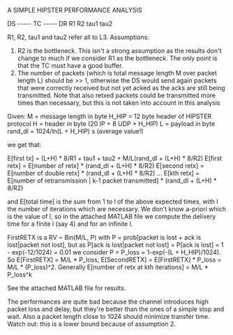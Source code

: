 A SIMPLE HIPSTER PERFORMANCE ANALYSIS

DS ----- TC ----- DR
    R1        R2
    tau1      tau2

R1, R2, tau1 and tau2 refer all to L3.
Assumptions:
1) R2 is the bottleneck. This isn't a strong assumption as the results don't change to much if we consider R1 as the bottleneck. The only point is that the TC must have a good buffer.
2) The number of packets (which is total message length M over packet length L) should be >> 1, otherwise the DS would send again packets that were correctly received but not yet acked as the acks are still being transmitted. Note that also retxed packets could be transmitted more times than necessary, but this is not taken into account in this analysis

Given:
M = message length in byte
H_HIP = 12 byte header of HIPSTER protocol
H = header in byte (20 IP + 8 UDP + H_HIP)
L = payload in byte
rand_dl = 1024/ln(L + H_HIP) s (average value!)

we get that:

E[first tx] = (L+H) * 8/R1 + tau1 + tau2 + M/L(rand_dl + (L+H) * 8/R2)
E[first retx] = E[number of retx] * (rand_dl + (L+H) * 8/R2)
E[second retx] = E[number of double retx] * (rand_dl + (L+H) * 8/R2)
...
E[kth retx] = E[number of retransmission | k-1 packet transmitted] * (rand_dl + (L+H) * 8/R2)

and E[total time] is the sum from 1 to l of the above expected times, with l the number of iterations which are necessary. We don't know a-priori which is the value of l, so in the attached MATLAB file we compute the delivery time for a finite l (say 4) and for an infinite l.

FirstRETX is a RV ~ Bin(M/L, P) with P = prob[packet is lost + ack is lost|packet not lost], but as P[ack is lost|packet not lost] = P[ack is lost] = 1 - exp(-12/1024) = 0.01 we consider P = P_loss = 1-exp(-(L + H_HIP)/1024).
So E[FirstRETX] = M/L * P_loss, E[SecondRETX] = E[FirstRETX] * P_loss = M/L * (P_loss)^2. Generally E[number of retx at kth iterations] = M/L * P_loss^k

See the attached MATLAB file for results.

The performances are quite bad because the channel introduces high packet loss and delay, but they're better than the ones of a simple stop and wait. Also a packet length close to 1024 should minimize transfer time.
Watch out: this is a lower bound because of assumption 2.
